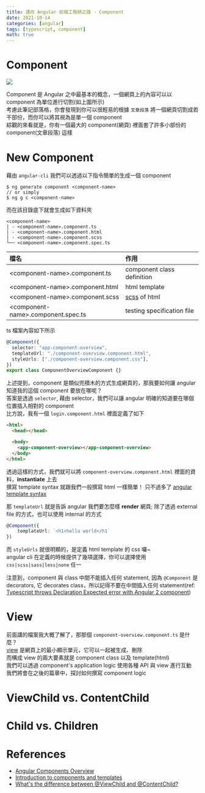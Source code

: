 ```yaml
---
title: 邁向 Angular 前端工程師之路 - Component
date: 2021-10-14
categories: [angular]
tags: [typescript, component]
math: true
---
```


# Component
![](https://angular.io/generated/images/guide/architecture/component-tree.png)

Component 是 Angular 之中最基本的概念，一個網頁上的內容可以以 component 為單位進行切割(如上圖所示)\
考慮此筆記部落格，你會發現到你可以很輕易的根據 `文章段落` 將一個網頁切割成若干部份，而你可以將其視為是單一個 component\
綜觀的來看就是，你有一個最大的 component(網頁) 裡面套了許多小部份的 component(文章段落) 這樣

# New Component
藉由 `angular-cli` 我們可以透過以下指令簡單的生成一個 component

```shell
$ ng generate component <component-name>
// or simply
$ ng g c <component-name>
```

而在該目錄底下就會生成如下資料夾

```
<component-name>
| - <component-name>.component.ts
| - <component-name>.component.html
| - <component-name>.component.scss
└── <component-name>.component.spec.ts
```

|檔名|作用|
|:--|:--|
|\<component-name\>.component.ts|component class definition|
|\<component-name\>.component.html|html template|
|\<component-name\>.component.scss|[scss](<https://en.wikipedia.org/wiki/Sass_(stylesheet_language)>) of html|
|\<component-name\>.component.spec.ts|testing specification file|

ts 檔案內容如下所示

```typescript
@Component({
  selector: "app-component-overview",
  templateUrl: "./component-overview.component.html",
  styleUrls: ["./component-overview.component.css"],
})
export class ComponentOverviewComponent {}
```

上述提到，component 是類似兜積木的方式生成網頁的，那我要如何讓 angular 知道我的這個 component 要放在哪呢？\
答案是透過 `selector`, 藉由 selector，我們可以讓 angular 明確的知道要在哪個位置插入相對的 component\
比方說，我有一個 `login.component.html` 裡面定義了如下

```html
<html>
  <head></head>

  <body>
    <app-component-overview></app-component-overview>
  </body>
</html>
```

透過這樣的方式，我們就可以將 `component-overview.component.html` 裡面的資料，**instantiate** 上去\
撰寫 template syntax 就跟我們一般撰寫 html 一樣簡單！ 只不過多了 [angular template syntax](https://angular.io/guide/template-syntax)

那 `templateUrl` 就是告訴 angular 我們要怎麼樣 **render** 網頁; 除了透過 external file 的方式，也可以使用 internal 的方式

```typescript
@Component({
    templateUrl: `<h1>hello world</h1`
})
```

而 `styleUrls` 就很明顯的，是定義 html template 的 css 囉~\
angular cli 在定義的時候提供了幾項選擇，你可以選擇使用 `css|scss|sass|less|none` 任一

注意到，component 與 class 中間不能插入任何 statement, 因為 `@Component` 是 decorators, 它 decorates class，所以記得不要在中間插入任何 statement(ref: [Typescript throws Declaration Expected error with Angular 2 component](https://stackoverflow.com/a/34524321))

# View
前面講的檔案我大概了解了，那那個 `component-overview.component.ts` 是什麼？\
[view](https://angular.io/guide/glossary#view) 是網頁上的最小顯示單元，它可以一起被生成、刪除\
而構成 view 的兩大要素就是 component class 以及 template(html)\
我們可以透過 component's application logic 使用各種 API 與 view 進行互動\
我們將會在之後的篇章中，探討如何撰寫 component logic

# ViewChild vs. ContentChild

# Child vs. Children

# References
+ [Angular Components Overview](https://angular.io/guide/component-overview)
+ [Introduction to components and templates](https://angular.io/guide/architecture-components)
+ [What's the difference between @ViewChild and @ContentChild?](https://stackoverflow.com/questions/34326745/whats-the-difference-between-viewchild-and-contentchild)
